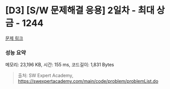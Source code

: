 # [D3] [S/W 문제해결 응용] 2일차 - 최대 상금 - 1244 

[문제 링크](https://swexpertacademy.com/main/code/problem/problemDetail.do?contestProbId=AV15Khn6AN0CFAYD) 

### 성능 요약

메모리: 23,196 KB, 시간: 155 ms, 코드길이: 1,831 Bytes



> 출처: SW Expert Academy, https://swexpertacademy.com/main/code/problem/problemList.do